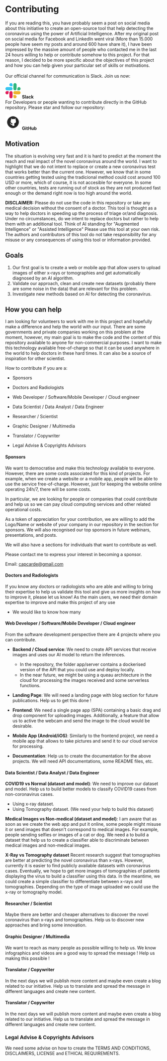 # Contributing

<div class=text-justify>
If you are reading this, you have probably seem a post on social media about this initiative to create an open-source tool that help detecting the coronavirus using the power of Artificial Intelligence. After my original post on social media for Facebook and LinkedIn went viral (More than 15.000 people have seem my posts and around 600 have share it), I have been impressed by the massive amount of people who contacted me in the last 24 hours willing to help or contribute somehow to this project. For that reason, I decided to be more specific about the objectives of this project and how you can help given your particular set of skills or motivations.
<br/>
<br/>
Our official channel for communication is Slack. Join us now:

[<img src="resources/slack_logo.png" width="50px" height="50px">](https://join.slack.com/t/covid-19detector/shared_invite/zt-cw28jq9g-2FcPBD~zNRYLnVhr34hrRQ)
<b>Slack</b>
<br/>
For Developers or people wanting to contribute directly in the GitHub repository. Please star and follow our repository:

[<img src="resources/github_logo.png" width="50px" height="50px">](https://github.com/elcronos/COVID-19)
<b>GitHub</b>

## Motivation
The situation is evolving very fast and it is hard to predict at the moment the reach and real impact of the novel coronavirus around the world. I want to highlight that we do not intent to replace or create a new coronavirus test that works better than the current one. However, we know that in some countries getting tested using the tradicional method could cost around 100 USD or more, which of course, it is not accesible for everyone. In some other countries, tests are running out of stock as they are not produced fast enough or the demand right now is too high around the world.

**DISCLAIMER:** Please do not use the code in this repository or take any medical decision without the consent of a doctor. This tool is thought as a way to help doctors in speeding up the process of triage or/and diagnosis. Under no circumstances, do we intent to replace doctors but rather to help them with an additional tool. Think of AI standing for "Augmented Intelligence" or "Assisted Intelligence" Please use this tool at your own risk. The authors and contributors of this tool do not take responsibility for any misuse or any consequences of using this tool or information provided.

## Goals
1. Our first goal is to create a web or mobile app that allow users to upload images of either x-rays or tomographies and get automatically diagnosed by an AI algorithm.
2. Validate our approach, clean and create new datasets  (probably there are some noise in the data) that are relevant for this problem.
3. Investigate new methods based on AI for detecting the coronavirus.

## How you can help

I am looking for volunteers to work with me in this project and hopefully make a difference and help the world with our input. There are some governments and private companies working on this problem at the moment, however, my main goal is to make the code and the content of this repository available to anyone for non-commercial purposes. I want to make this technology available free-of-charge so that it can be used anywhere in the world to help doctors in these hard times. It can also be a source of inspiration for other scientist.

How to contribute if you are a:

- Sponsors

- Doctors and Radiologists

- Web Developer / Software/Mobile Developer / Cloud engineer

- Data Scientist / Data Analyst / Data Engineer

- Researcher / Scientist

- Graphic Designer / Multimedia

- Translator / Copywriter

- Legal Advise & Copyrights Advisors


#### Sponsors
We want to democratise and make this technology available to everyone. However, there are some costs associated for this kind of projects. For example, when we create a website or a mobile app, people will be able to use the service free-of-charge. However, just for keeping the website online operating 24h/7, there will be some costs.

In particular, we are looking for people or companies that could contribute and help us so we can pay cloud computing services and other related operational costs.

As a token of appreciation for your contribution, we are willing to add the Logo/Name or website of your company in our repository in the section for sponsors. We will also recognised our top sponsors  in future webinars, presentations, and posts.

We will also have a sections for individuals that want to contribute as well.

Please contact me to express your interest in becoming a sponsor.

Email: capcarde@gmail.com


#### Doctors and Radiologists
If you know any doctors or radiologists who are able and willing to bring their expertise to help us validate this tool and give us more insights on how to improve it, please let us know! As the main users, we need their domain expertise to improve and make this project of any use

  - We would like to know how many

#### Web Developer / Software/Mobile Developer / Cloud engineer

From the software development perspective there are 4 projects where you can contribute.

- **Backend / Cloud service**: We need to create API services that receive images and uses our AI model to return the inferences.
  - In the repository, the folder app/server contains a dockerised version of the API that you could use and deploy locally.
  - In the near future, we might be using a queau architecture in the cloud for processing the images received and some serverless functions.

- **Landing Page**: We will need a landing page with blog section for future publications. Help us to get this done !
- **Frontend**: We need a single page app (SPA) containing a basic drag and drop component for uploading images. Additionally, a feature that allow us to active the webcam and send the image to the cloud would be desirable.
- **Mobile App (Android/iOS)**:
Similarly to the frontend project, we need a mobile app that allows to take pictures and send it to our cloud service for processing.
- **Documentation**:
Help us to create the documentation for the above projects. We will need API documentations, some README files, etc.


#### Data Scientist / Data Analyst / Data Engineer
**COVID19 vs Normal (dataset and model)**: We need to improve our dataset and model. Help us to build better models to classify COVID19 cases from non-coronavirus cases.

  - Using x-ray dataset.
  - Using Tomography dataset. (We need your help to build this dataset)

**Medical Images vs Non-medical (dataset and model)**:
I am aware that as soon as we create the web app and put it online, some people might misuse it or send images that doesn't correspond to medical images. For example, people sending selfies or images of a cat or dog. We need a to build a dataset that help us to create a classifier able to discriminate between medical images and non-medical images.

**X-Ray vs Tomography dataset**
Recent research suggest that tomographies are better at predicting the novel coronavirus than x-rays. However, currently it is easier to find publicly available datasets with coronavirus cases. Eventually, we hope to get more images of tomographies of patients displaying the virus to build a classifier using this data. In the meantime, we could create a simple classifier to differentiate between x-rays and tomographies. Depending on the type of image uploaded we could use the x-ray or tomography model.

#### Researcher / Scientist
Maybe there are better and cheaper alternatives to discover the novel coronavirus than x-rays and tomographies. Help us to discover new approaches and bring some innovation.

#### Graphic Designer / Multimedia
We want to reach as many people as possible willing to help us. We know infographics and videos are a good way to spread the message ! Help us making this possible !

#### Translator / Copywriter
In the next days we will publish more content and maybe even create a blog related to our initiative. Help us to translate and spread the message in different languages and create new content.

#### Translator / Copywriter
In the next days we will publish more content and maybe even create a blog related to our initiative. Help us to translate and spread the message in different languages and create new content.

### Legal Advise & Copyrights Advisors
We need some advise on how to create the TERMS AND CONDITIONS, DISCLAIMERS, LICENSE and ETHICAL REQUIREMENTS.






</div>
